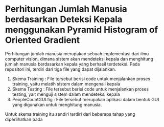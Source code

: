 # Perhitungan Jumlah Manusia berdasarkan Deteksi Kepala menggunakan Pyramid Histogram of Oriented Gradient

Perhitungan jumlah manusia merupakan sebuah implementasi dari ilmu computer vision, dimana sistem akan mendeteksi kepala dan menghitung jumlah manusia berdasarkan kepala yang berhasil terdeteksi. Pada repositori ini, terdiri dari tiga file yang dapat dijalankan.
1. Skema Training : File tersebut berisi code untuk menjalankan proses training, yaitu melatih sistem dalam mengenali kepala
2. Skema Testing : File tersebut berisi code untuk menjalankan proses testing, yait menguji sistem dalam mendeteksi kepala
3. PeopleCountGUI.fig : File tersebut merupakan aplikasi dalam bentuk GUI yang digunakan untuk menghitung manusia.

Untuk skema training itu sendiri terdiri dari beberapa tahap yang diperlihatkan pada 
